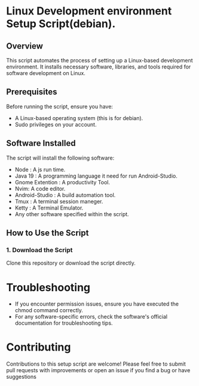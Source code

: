# Linux Development environment Setup Script(debian).

## Overview
This script automates the process of setting up a Linux-based development environment. It installs necessary software, libraries, and tools required for software development on Linux.

## Prerequisites
Before running the script, ensure you have:
- A Linux-based operating system (this is for debian).
- Sudo privileges on your account.

## Software Installed
The script will install the following software:
- Node : A js run time.
- Java 19 : A programming language it need for run Android-Studio.
- Gnome Extention : A productivity Tool.
- Nvim: A code editor.
- Android-Studio : A build automation tool.
- Tmux : A terminal session maneger.
- Ketty : A Terminal Emulator.
- Any other software specified within the script.

## How to Use the Script

### 1. Download the Script
Clone this repository or download the script directly.

# Troubleshooting

-  If you encounter permission issues, ensure you have executed the chmod command correctly.
-  For any software-specific errors, check the software's official documentation for troubleshooting tips.


# Contributing

Contributions to this setup script are welcome! Please feel free to submit pull requests with improvements or open an issue if you find a bug or have suggestions
